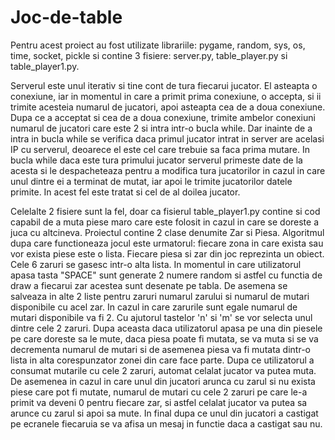 # Joc-de-table

Pentru acest proiect au fost utilizate librariile: pygame, random, sys, os, time, socket, pickle si contine 3 fisiere: server.py, table_player.py si table_player1.py.
	
Serverul este unul iterativ si tine cont de tura fiecarui jucator. El asteapta o conexiune, 
iar in momentul in care a primit prima conexiune, o accepta, si ii trimite acesteia numarul de
jucatori, apoi asteapta cea de a doua conexiune. Dupa ce a acceptat si cea de a doua conexiune,
trimite ambelor conexiuni numarul de jucatori care este 2 si intra intr-o bucla while. Dar 
inainte de a intra in bucla while se verifica daca primul jucator intrat in server are acelasi
IP cu serverul, deoarece el este cel care trebuie sa faca prima mutare. In bucla while daca
este tura primului jucator serverul primeste date de la acesta si le despacheteaza pentru a
modifica tura jucatorilor in cazul in care unul dintre ei a terminat de mutat, iar apoi le trimite
jucatorilor datele primite. In acest fel este tratat si cel de al doilea jucator.

Celelalte 2 fisiere sunt la fel, doar ca fisierul table_player1.py contine si cod 
capabil de a muta piese maro care este folosit in cazul in care se doreste a juca cu altcineva.
Proiectul contine 2 clase denumite Zar si Piesa. Algoritmul dupa care functioneaza jocul este 
urmatorul: fiecare zona in care exista sau vor exista piese este o lista. Fiecare piesa si 
zar din joc reprezinta un obiect. Cele 6 zaruri se gasesc intr-o alta lista. In momentul in care
utilizatorul apasa tasta "SPACE" sunt generate 2 numere random si astfel cu functia de draw a 
fiecarui zar acestea sunt desenate pe tabla. De asemena se salveaza in alte 2 liste pentru
zaruri numarul zarului si numarul de mutari disponibile cu acel zar. In cazul in care zarurile 
sunt egale numarul de mutari disponibile va fi 2. Cu ajutorul tastelor 'n' si 'm' se vor selecta
unul dintre cele 2 zaruri. Dupa aceasta daca utilizatorul apasa pe una din piesele pe care doreste
sa le mute, daca piesa poate fi mutata, se va muta si se va decrementa numarul de mutari si de
asemenea piesa va fi mutata dintr-o lista in alta corespunzator zonei din care face parte.
Dupa ce utilizatorul a consumat mutarile cu cele 2 zaruri, automat celalat jucator va putea muta.
De asemenea in cazul in care unul din jucatori arunca cu zarul si nu exista piese
care pot fi mutate, numarul de mutari cu cele 2 zaruri pe care le-a primit va deveni 0 pentru
fiecare zar, si astfel celalat jucator va putea sa arunce cu zarul si apoi sa mute. In final 
dupa ce unul din jucatori a castigat pe ecranele fiecaruia se va afisa un mesaj in functie daca 
a castigat sau nu.
